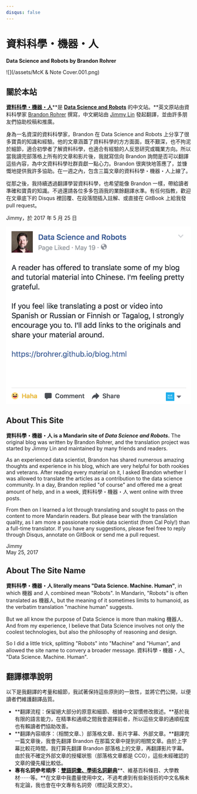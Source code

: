 ```yaml
---
disqus: false
---
```


# 資料科學・機器・人

**Data Science and Robots by Brandon Rohrer**

![](/assets/McK & Note Cover.001.png)

## 關於本站

[**資料科學・機器・人**](https://brohrer.mcknote.com/)**是 **[**Data Science and Robots**](https://brohrer.github.io/blog.html)** 的中文站。**英文原站由資料科學家 [Brandon Rohrer](https://www.linkedin.com/in/brohrer/) 撰寫，中文網站由 [Jimmy Lin](https://www.linkedin.com/in/imjmln/) 發起翻譯，並由許多朋友們協助校稿和推廣。

身為一名資深的資料科學家，Brandon 在 Data Science and Robots 上分享了很多寶貴的知識和經驗。他的文章涵蓋了資料科學的方方面面，既不艱深，也不拘泥於細節，適合初學者了解資料科學，也適合有經驗的人反思研究或職業方向。所以當我讀完部落格上所有的文章和影片後，我就寫信向 Brandon 詢問是否可以翻譯這些內容，為中文資料科學社群貢獻一點心力。Brandon 很爽快地答應了，並慷慨地提供我許多協助。在一週之內，包含三篇文章的資料科學・機器・人上線了。

從那之後，我持續透過翻譯學習資料科學，也希望能像 Brandon 一樣，帶給讀者準確和寶貴的知識。不過還請各位多多包涵我的業餘翻譯水準。有任何指教，歡迎在文章底下的 Disqus 裡回覆、在段落間插入註解、或直接在 GitBook 上給我發 pull request。

Jimmy，於 2017 年 5 月 25 日

[![](/assets/Brandon.png)](https://www.facebook.com/DataScienceAndRobots/photos/a.289818584721644.1073741828.286053858431450/428807957489372/?type=3)

## About This Site

**資料科學・機器・人 is a Mandarin site of **_**Data Science and Robots**_**.** The original blog was written by Brandon Rohrer, and the translation project was started by Jimmy Lin and maintained by many friends and readers.

As an experienced data scientist, Brandon has shared numerous amazing thoughts and experience in his blog, which are very helpful for both rookies and veterans. After reading every material on it, I asked Brandon whether I was allowed to translate the articles as a contribution to the data science community. In a day, Brandon replied "of course" and offered me a great amount of help, and in a week, 資料科學・機器・人 went online with three posts.

From then on I learned a lot through translating and sought to pass on the content to more Mandarin readers. But please bear with the translation quality, as I am more a passionate rookie data scientist \(from Cal Poly!\) than a full-time translator. If you have any suggestions, please feel free to reply through Disqus, annotate on GitBook or send me a pull request.

Jimmy  
May 25, 2017

## About The Site Name

**資料科學・機器・人 literally means "Data Science. Machine. Human"**, in which 機器 and 人 combined mean "Robots". In Mandarin, "Robots" is often translated as 機器人, but the meaning of it sometimes limits to humanoid, as the verbatim translation "machine human" suggests.

But we all know the purpose of Data Science is more than making 機器人. And from my experience, I believe that Data Science involves not only the coolest technologies, but also the philosophy of reasoning and design.

So I did a little trick, splitting "Robots" into "Machine" and "Human", and allowed the site name to convery a broader message. 資料科學・機器・人, "Data Science. Machine. Human".

## 翻譯標準說明

以下是我翻譯的考量和細節，我試著保持這些原則的一致性，並將它們公開，以便讀者們維護翻譯品質。

* **翻譯流程：保留絕大部分的原意和細節、根據中文習慣修改敘述。**基於我有限的語言能力，在精準和通順之間我會選擇前者，所以這些文章的通順程度也有賴讀者們協助改善。
* **翻譯內容順序：（相關文章、）部落格文章、影片字幕、外部文章。**翻譯完一篇文章後，我會先翻譯 Brandon 在那篇文章中提到的相關文章。由於上字幕比較花時間，我打算先翻譯 Brandon 部落格上的文章，再翻譯影片字幕。由於我不確定外部文章的授權狀態（部落格文章都是 CC0），這些未經確認的文章的優先權比較低。
* **專有名詞參考順序：**[**雙語詞彙、學術名詞辭典**](http://terms.naer.edu.tw)**、維基百科條目、大學教材⋯⋯等。**在文章中我盡量使用中文，不過考慮到有些新技術的中文名稱未有定論，我也會在中文專有名詞旁（標記英文原文）。



